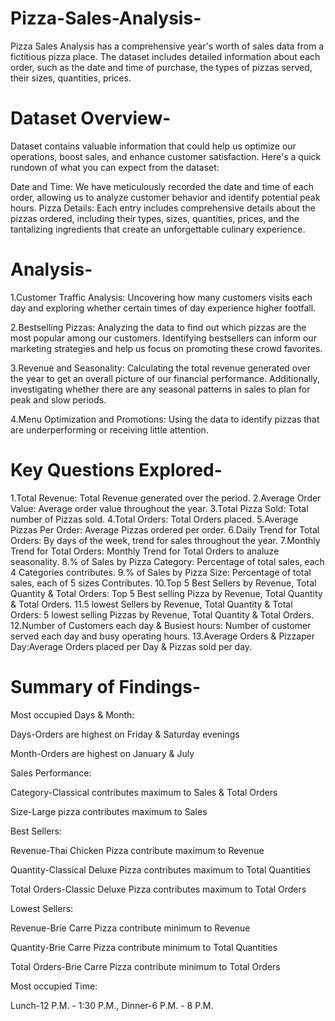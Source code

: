 # Pizza-Sales-Analysis-
Pizza Sales Analysis has a comprehensive year's worth of sales data from a fictitious pizza place. The dataset includes detailed information about each order, such as the date and time of purchase, the types of pizzas served, their sizes, quantities, prices.
# Dataset Overview-
Dataset contains valuable information that could help us optimize our operations, boost sales, and enhance customer satisfaction. Here's a quick rundown of what you can expect from the dataset:

Date and Time: We have meticulously recorded the date and time of each order, allowing us to analyze customer behavior and identify potential peak hours.
Pizza Details: Each entry includes comprehensive details about the pizzas ordered, including their types, sizes, quantities, prices, and the tantalizing ingredients that create an unforgettable culinary experience.
# Analysis- 
1.Customer Traffic Analysis: Uncovering how many customers visits each day and exploring whether certain times of day experience higher footfall.

2.Bestselling Pizzas: Analyzing the data to find out which pizzas are the most popular among our customers. Identifying bestsellers can inform our marketing strategies and help us focus on promoting these crowd favorites.

3.Revenue and Seasonality: Calculating the total revenue generated over the year to get an overall picture of our financial performance. Additionally, investigating whether there are any seasonal patterns in sales to plan for peak and slow periods.

4.Menu Optimization and Promotions: Using the data to identify pizzas that are underperforming or receiving little attention.
# Key Questions Explored-
1.Total Revenue: Total Revenue generated over the period.
2.Average Order Value: Average order value throughout the year.
3.Total Pizza Sold: Total number of Pizzas sold.
4.Total Orders: Total Orders placed.
5.Average Pizzas Per Order: Average Pizzas ordered per order.
6.Daily Trend for Total Orders: By days of the week, trend for sales throughout the year.
7.Monthly Trend for Total Orders: Monthly Trend for Total Orders to analuze seasonality.
8.% of Sales by Pizza Category: Percentage of total sales, each 4 Categories contributes.
9.% of Sales by Pizza Size: Percentage of total sales, each of 5 sizes Contributes.
10.Top 5 Best Sellers by Revenue, Total Quantity & Total Orders: Top 5 Best selling Pizza by Revenue, Total Quantity & Total Orders.
11.5 lowest Sellers by Revenue, Total Quantity & Total Orders: 5 lowest selling Pizzas by Revenue, Total Quantity & Total Orders.
12.Number of Customers each day & Busiest hours: Number of customer served each day and busy operating hours.
13.Average Orders & Pizzaper Day:Average Orders placed per Day & Pizzas sold per day.
# Summary of Findings-
Most occupied Days & Month:

Days-Orders are highest on Friday & Saturday evenings

Month-Orders are highest on January & July

Sales Performance:

Category-Classical contributes maximum to Sales & Total Orders

Size-Large pizza contributes maximum to Sales

Best Sellers:

Revenue-Thai Chicken Pizza contribute maximum to Revenue

Quantity-Classical Deluxe Pizza contributes maximum to Total Quantities

Total Orders-Classic Deluxe Pizza contributes maximum to Total Orders

Lowest Sellers:

Revenue-Brie Carre Pizza contribute minimum to Revenue

Quantity-Brie Carre Pizza contribute minimum to Total Quantities

Total Orders-Brie Carre Pizza contribute minimum to Total Orders

Most occupied Time:

Lunch-12 P.M. - 1:30 P.M., Dinner-6 P.M. - 8 P.M.

